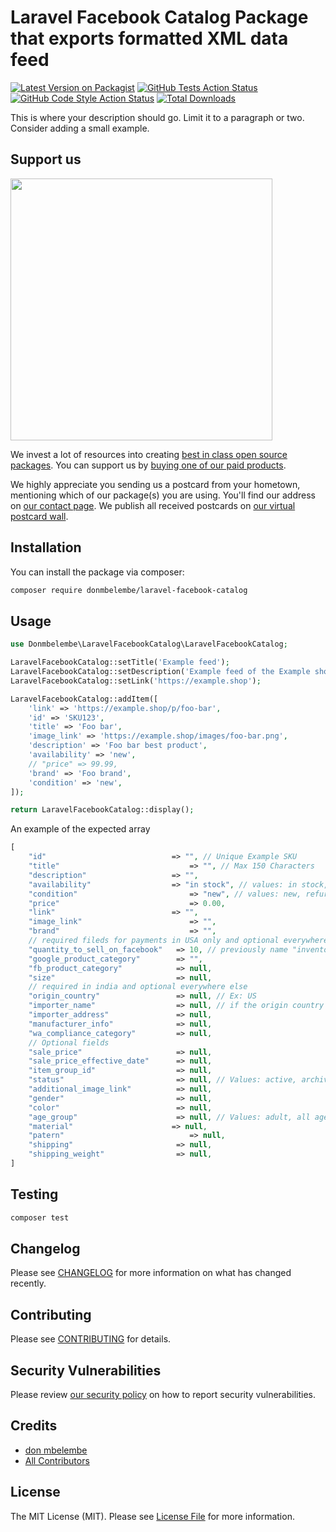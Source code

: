 # Laravel Facebook Catalog Package that exports formatted XML data feed

[![Latest Version on Packagist](https://img.shields.io/packagist/v/donmbelembe/laravel-facebook-catalog.svg?style=flat-square)](https://packagist.org/packages/donmbelembe/laravel-facebook-catalog)
[![GitHub Tests Action Status](https://img.shields.io/github/actions/workflow/status/donmbelembe/laravel-facebook-catalog/run-tests.yml?branch=main&label=tests&style=flat-square)](https://github.com/donmbelembe/laravel-facebook-catalog/actions?query=workflow%3Arun-tests+branch%3Amain)
[![GitHub Code Style Action Status](https://img.shields.io/github/actions/workflow/status/donmbelembe/laravel-facebook-catalog/fix-php-code-style-issues.yml?branch=main&label=code%20style&style=flat-square)](https://github.com/donmbelembe/laravel-facebook-catalog/actions?query=workflow%3A"Fix+PHP+code+style+issues"+branch%3Amain)
[![Total Downloads](https://img.shields.io/packagist/dt/donmbelembe/laravel-facebook-catalog.svg?style=flat-square)](https://packagist.org/packages/donmbelembe/laravel-facebook-catalog)

This is where your description should go. Limit it to a paragraph or two. Consider adding a small example.

## Support us

[<img src="https://github-ads.s3.eu-central-1.amazonaws.com/laravel-facebook-catalog.jpg?t=1" width="419px" />](https://spatie.be/github-ad-click/laravel-facebook-catalog)

We invest a lot of resources into creating [best in class open source packages](https://spatie.be/open-source). You can support us by [buying one of our paid products](https://spatie.be/open-source/support-us).

We highly appreciate you sending us a postcard from your hometown, mentioning which of our package(s) you are using. You'll find our address on [our contact page](https://spatie.be/about-us). We publish all received postcards on [our virtual postcard wall](https://spatie.be/open-source/postcards).

## Installation

You can install the package via composer:

```bash
composer require donmbelembe/laravel-facebook-catalog
```

## Usage

```php
use Donmbelembe\LaravelFacebookCatalog\LaravelFacebookCatalog;

LaravelFacebookCatalog::setTitle('Example feed');
LaravelFacebookCatalog::setDescription('Example feed of the Example shop');
LaravelFacebookCatalog::setLink('https://example.shop');

LaravelFacebookCatalog::addItem([
    'link' => 'https://example.shop/p/foo-bar',
    'id' => 'SKU123',
    'title' => 'Foo bar',
    'image_link' => 'https://example.shop/images/foo-bar.png',
    'description' => 'Foo bar best product',
    'availability' => 'new',
    // "price" => 99.99,
    'brand' => 'Foo brand',
    'condition' => 'new',
]);

return LaravelFacebookCatalog::display();
```

An example of the expected array

```php
[
    "id" 	            		    => "", // Unique Example SKU
    "title" 	            		    => "", // Max 150 Characters
    "description"            	    => "",
    "availability"           	    => "in stock", // values: in stock, available for order, out of stock
    "condition" 	            	    => "new", // values: new, refurbished, used
    "price" 		            	    => 0.00,
    "link"		                    => "",
    "image_link"		                => "",
    "brand" 		            	    => "",
    // required fileds for payments in USA only and optional everywhere else
    "quantity_to_sell_on_facebook"   => 10, // previously name "inventory"
    "google_product_category"        => "",
    "fb_product_category"            => null,
    "size"                           => null,
    // required in india and optional everywhere else
    "origin_country"                 => null, // Ex: US
    "importer_name"                  => null, // if the origin country is not INDIA
    "importer_address"               => null,
    "manufacturer_info"              => null,
    "wa_compliance_category"         => null,
    // Optional fields
    "sale_price"                     => null,
    "sale_price_effective_date"      => null,
    "item_group_id"                  => null,
    "status"                         => null, // Values: active, archived (or staging)
    "additional_image_link"          => null,
    "gender"                         => null,
    "color"                          => null,
    "age_group"                      => null, // Values: adult, all ages, teen, kids, todler, infant, newborn.
    "material" 	                    => null,
    "patern"	                        => null,
    "shipping"                       => null,
    "shipping_weight"                => null,
]
```

## Testing

```bash
composer test
```

## Changelog

Please see [CHANGELOG](CHANGELOG.md) for more information on what has changed recently.

## Contributing

Please see [CONTRIBUTING](CONTRIBUTING.md) for details.

## Security Vulnerabilities

Please review [our security policy](../../security/policy) on how to report security vulnerabilities.

## Credits

- [don mbelembe](https://github.com/donmbelembe)
- [All Contributors](../../contributors)

## License

The MIT License (MIT). Please see [License File](LICENSE.md) for more information.
